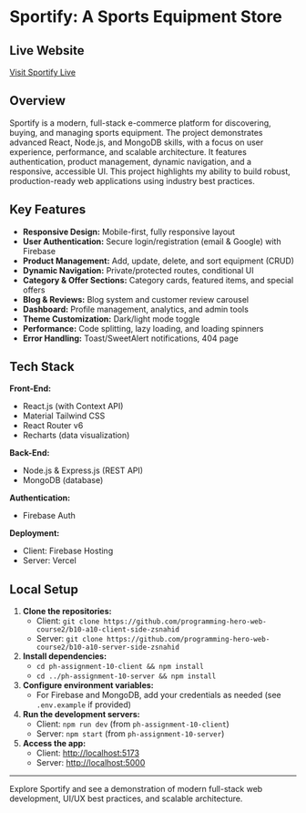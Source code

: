 # Sportify: A Sports Equipment Store

## Live Website

[Visit Sportify Live](https://simple-firebase-49f36.web.app/)

## Overview

Sportify is a modern, full-stack e-commerce platform for discovering, buying, and managing sports equipment. The project demonstrates advanced React, Node.js, and MongoDB skills, with a focus on user experience, performance, and scalable architecture. It features authentication, product management, dynamic navigation, and a responsive, accessible UI. This project highlights my ability to build robust, production-ready web applications using industry best practices.

## Key Features

- **Responsive Design:** Mobile-first, fully responsive layout
- **User Authentication:** Secure login/registration (email & Google) with Firebase
- **Product Management:** Add, update, delete, and sort equipment (CRUD)
- **Dynamic Navigation:** Private/protected routes, conditional UI
- **Category & Offer Sections:** Category cards, featured items, and special offers
- **Blog & Reviews:** Blog system and customer review carousel
- **Dashboard:** Profile management, analytics, and admin tools
- **Theme Customization:** Dark/light mode toggle
- **Performance:** Code splitting, lazy loading, and loading spinners
- **Error Handling:** Toast/SweetAlert notifications, 404 page

## Tech Stack

**Front-End:**

- React.js (with Context API)
- Material Tailwind CSS
- React Router v6
- Recharts (data visualization)

**Back-End:**

- Node.js & Express.js (REST API)
- MongoDB (database)

**Authentication:**

- Firebase Auth

**Deployment:**

- Client: Firebase Hosting
- Server: Vercel

## Local Setup

1. **Clone the repositories:**
   - Client: `git clone https://github.com/programming-hero-web-course2/b10-a10-client-side-zsnahid`
   - Server: `git clone https://github.com/programming-hero-web-course2/b10-a10-server-side-zsnahid`
2. **Install dependencies:**
   - `cd ph-assignment-10-client && npm install`
   - `cd ../ph-assignment-10-server && npm install`
3. **Configure environment variables:**
   - For Firebase and MongoDB, add your credentials as needed (see `.env.example` if provided)
4. **Run the development servers:**
   - Client: `npm run dev` (from `ph-assignment-10-client`)
   - Server: `npm start` (from `ph-assignment-10-server`)
5. **Access the app:**
   - Client: [http://localhost:5173](http://localhost:5173)
   - Server: [http://localhost:5000](http://localhost:5000)

---

Explore Sportify and see a demonstration of modern full-stack web development, UI/UX best practices, and scalable architecture.
